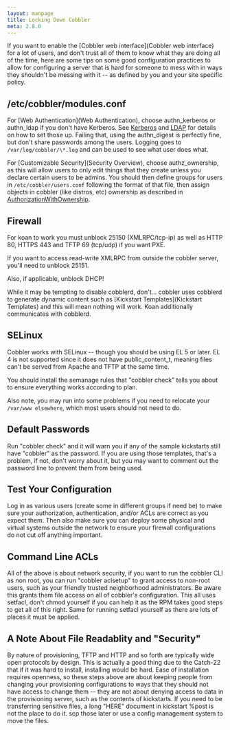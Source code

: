```yaml
---
layout: manpage
title: Locking Down Cobbler
meta: 2.8.0
---
```


If you want to enable the [Cobbler web interface](Cobbler web interface) for a lot of users, and don't trust all of them
to know what they are doing all of the time, here are some tips on some good configuration practices to allow for
configuring a server that is hard for someone to mess with in ways they shouldn't be messing with it -- as defined by
you and your site specific policy.

## /etc/cobbler/modules.conf

For [Web Authentication](Web Authentication), choose authn\_kerberos or authn\_ldap if you don't have Kerberos. See
[Kerberos](Kerberos) and [LDAP](Ldap) for details on how to set those up. Failing that, using the authn\_digest is
perfectly fine, but don't share passwords among the users. Logging goes to `/var/log/cobbler/\*.log` and can be used to
see what user does what.

For [Customizable Security](Security Overview), choose authz\_ownership, as this will allow users to only edit things
that they create unless you declare certain users to be admins. You should then define groups for users in
`/etc/cobbler/users.conf` following the format of that file, then assign objects in cobbler (like distros, etc)
ownership as described in [AuthorizationWithOwnership](/cobbler/wiki/AuthorizationWithOwnership).

## Firewall

For koan to work you must unblock 25150 (XMLRPC/tcp-ip) as well as HTTP 80, HTTPS 443 and TFTP 69 (tcp/udp) if you want
PXE.

If you want to access read-write XMLRPC from outside the cobbler server, you'll need to unblock 25151.

Also, if applicable, unblock DHCP!

While it may be tempting to disable cobblerd, don't... cobbler uses cobblerd to generate dynamic content such as
[Kickstart Templates](Kickstart Templates) and this will mean nothing will work. Koan additionally communicates with
cobblerd.

## SELinux

Cobbler works with SELinux -- though you should be using EL 5 or later. EL 4 is not supported since it does not have
public\_content\_t, meaning files can't be served from Apache and TFTP at the same time.

You should install the semanage rules that "cobbler check" tells you about to ensure everything works according to plan.

Also note, you may run into some problems if you need to relocate your `/var/www elsewhere`, which most users should not
need to do.

## Default Passwords

Run "cobbler check" and it will warn you if any of the sample kickstarts still have "cobbler" as the password. If you
are using those templates, that's a problem, if not, don't worry about it, but you may want to comment out the password
line to prevent them from being used.

## Test Your Configuration

Log in as various users (create some in different groups if need be) to make sure your authorization, authentication,
and/or ACLs are correct as you expect them. Then also make sure you can deploy some physical and virtual systems outside
the network to ensure your firewall configurations do not cut off anything important.

## Command Line ACLs

All of the above is about network security, if you want to run the cobbler CLI as non root, you can run
"cobbler aclsetup" to grant access to non-root users, such as your friendly trusted neighborhood administrators. Be
aware this grants them file access on all of cobbler's configuration. This all uses setfacl, don't chmod yourself if you
can help it as the RPM takes good steps to get all of this right. Same for running setfacl yourself as there are lots of
places it must be applied.

## A Note About File Readablity and "Security"

By nature of provisioning, TFTP and HTTP and so forth are typically wide open protocols by design. This is actually a
good thing due to the Catch-22 that if it was hard to install, installing would be hard. Ease of installation requires
openness, so these steps above are about keeping people from changing your provisioning configurations to ways that they
should not have access to change them -- they are not about denying access to data in the provisioning server, such as
the contents of kickstarts. If you need to be transferring sensitive files, a long "HERE" document in kickstart %post is
not the place to do it. scp those later or use a config management system to move the files.

